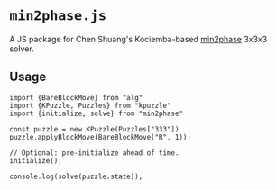 # `min2phase.js`

A JS package for Chen Shuang's Kociemba-based [min2phase](https://github.com/cs0x7f/min2phase) 3x3x3 solver.

## Usage
    
    import {BareBlockMove} from "alg"
    import {KPuzzle, Puzzles} from "kpuzzle"
    import {initialize, solve} from "min2phase"

    const puzzle = new KPuzzle(Puzzles["333"])
    puzzle.applyBlockMove(BareBlockMove("R", 1));

    // Optional: pre-initialize ahead of time.
    initialize();
   
    console.log(solve(puzzle.state));
